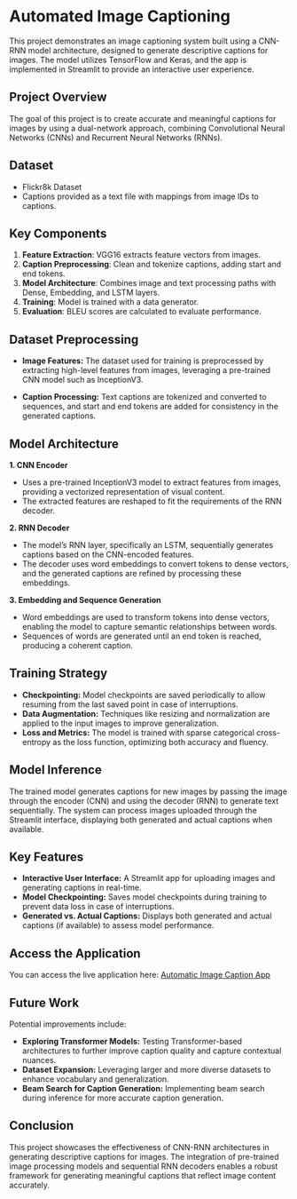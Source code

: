 # Automated Image Captioning
This project demonstrates an image captioning system built using a CNN-RNN model architecture, designed to generate descriptive captions for images. The model utilizes TensorFlow and Keras, and the app is implemented in Streamlit to provide an interactive user experience.

## Project Overview
The goal of this project is to create accurate and meaningful captions for images by using a dual-network approach, combining Convolutional Neural Networks (CNNs) and Recurrent Neural Networks (RNNs).

## Dataset
- Flickr8k Dataset
- Captions provided as a text file with mappings from image IDs to captions.

## Key Components
1. **Feature Extraction**: VGG16 extracts feature vectors from images.
2. **Caption Preprocessing**: Clean and tokenize captions, adding start and end tokens.
3. **Model Architecture**: Combines image and text processing paths with Dense, Embedding, and LSTM layers.
4. **Training**: Model is trained with a data generator.
5. **Evaluation**: BLEU scores are calculated to evaluate performance.

## Dataset Preprocessing

+ **Image Features:** The dataset used for training is preprocessed by extracting high-level features from images, leveraging a pre-trained CNN model such as InceptionV3.
  
+ **Caption Processing:** Text captions are tokenized and converted to sequences, and start and end tokens are added for consistency in the generated captions.


## Model Architecture

**1. CNN Encoder**
   
+ Uses a pre-trained InceptionV3 model to extract features from images, providing a vectorized representation of visual content.
+ The extracted features are reshaped to fit the requirements of the RNN decoder.

**2. RNN Decoder**
+ The model’s RNN layer, specifically an LSTM, sequentially generates captions based on the CNN-encoded features.
+ The decoder uses word embeddings to convert tokens to dense vectors, and the generated captions are refined by processing these embeddings.

**3. Embedding and Sequence Generation**
+ Word embeddings are used to transform tokens into dense vectors, enabling the model to capture semantic relationships between words.
+ Sequences of words are generated until an end token is reached, producing a coherent caption.

## Training Strategy

+ **Checkpointing:** Model checkpoints are saved periodically to allow resuming from the last saved point in case of interruptions.
+ **Data Augmentation:** Techniques like resizing and normalization are applied to the input images to improve generalization.
+ **Loss and Metrics:** The model is trained with sparse categorical cross-entropy as the loss function, optimizing both accuracy and fluency.

## Model Inference
The trained model generates captions for new images by passing the image through the encoder (CNN) and using the decoder (RNN) to generate text sequentially. The system can process images uploaded through the Streamlit interface, displaying both generated and actual captions when available.

## Key Features

+ **Interactive User Interface:** A Streamlit app for uploading images and generating captions in real-time.
+ **Model Checkpointing:** Saves model checkpoints during training to prevent data loss in case of interruptions.
+ **Generated vs. Actual Captions:** Displays both generated and actual captions (if available) to assess model performance.


## Access the Application
You can access the live application here: [Automatic Image Caption App](https://image-caption-image-czyfqc.streamlit.app/)

## Future Work

Potential improvements include:

+ **Exploring Transformer Models:** Testing Transformer-based architectures to further improve caption quality and capture contextual nuances.
+ **Dataset Expansion:** Leveraging larger and more diverse datasets to enhance vocabulary and generalization.
+ **Beam Search for Caption Generation:** Implementing beam search during inference for more accurate caption generation.

## Conclusion

This project showcases the effectiveness of CNN-RNN architectures in generating descriptive captions for images. The integration of pre-trained image processing models and sequential RNN decoders enables a robust framework for generating meaningful captions that reflect image content accurately.
